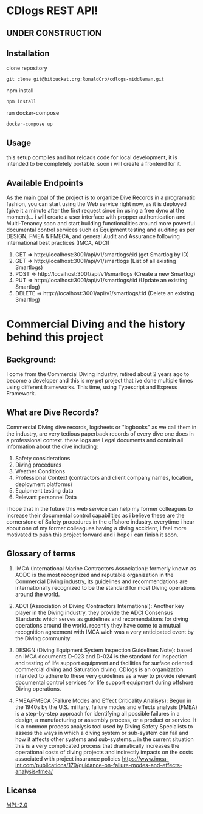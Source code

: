 # CDlogs REST API!
## UNDER CONSTRUCTION

## Installation

clone repository

```
git clone git@bitbucket.org:RonaldCrb/cdlogs-middleman.git
```

npm install

```
npm install
```

run docker-compose

```
docker-compose up
```
## Usage

this setup compiles and hot reloads code for local development, it is intended to be completely portable. soon i will create a frontend for it.

## Available Endpoints

As the main goal of the project is to organize Dive Records in a programatic fashion, you can start using the Web service right now, as it is deployed (give it a minute after the first request since im using a free dyno at the moment)... i will create a user interface with propper authentication and Multi-Tenancy soon and start building functionalities around more powerful documental control services such as Equipment testing and auditing as per DESIGN, FMEA & FMECA, and general Audit and Assurance following international best practices (IMCA, ADCI)

1. GET => http://localhost:3001/api/v1/smartlogs/:id (get Smartlog by ID)
2. GET => http://localhost:3001/api/v1/smartlogs (List of all existing Smartlogs)
3. POST => http://localhost:3001/api/v1/smartlogs (Create a new Smartlog)
4. PUT => http://localhost:3001/api/v1/smartlogs/:id (Update an existing Smartlog)
5. DELETE => http://localhost:3001/api/v1/smartlogs/:id (Delete an existing Smartlog)

# Commercial Diving and the history behind this project

## Background:
I come from the Commercial Diving industry, retired about 2 years ago to become a developer and this is my pet project that ive done multiple times using different frameworks. This time, using Typescript and Express Framework. 

## What are Dive Records?
Commercial Diving dive records, logsheets or "logbooks" as we call them in the industry, are very tedious paperback records of every dive one does in a professional context. these logs are Legal documents and contain all information about the dive including:

1. Safety considerations
2. Diving procedures
3. Weather Conditions
4. Professional Context (contractors and client company names, location, deployment platforms)
5. Equipment testing data
6. Relevant personnel Data

i hope that in the future this web service can help my former colleagues to increase their documental control capabilities as i believe these are the cornerstone of Safety procedures in the offshore industry. everytime i hear about one of my former colleagues having a diving accident, i feel more motivated to push this project forward and i hope i can finish it soon.

## Glossary of terms

1. IMCA (International Marine Contractors Association): formerly known as AODC is the most recognized and reputable organization in the Commercial Diving industry, its guidelines and recommendations are internationally recognized to be the standard for most Diving operations around the world.

2. ADCI (Association of Diving Contractors International): Another key player in the Diving industry, they provide the ADCI Consensus Standards which serves as guidelines and recomendations for diving operations around the world. recently they have come to a mutual recognition agreement with IMCA wich was a very anticipated event by the Diving community.

3. DESIGN (Diving Equipment System Inspection Guidelines Note): based on IMCA documents D-023 and D-024 is the standard for inspection and testing of life support equipment and facilities for surface oriented commercial diving and Saturation diving. CDlogs is an organization intended to adhere to these very guidelines as a way to provide relevant documental control services for life support equipment during offshore Diving operations.

4. FMEA/FMECA (Failure Modes and Effect Criticality Analisys): Begun in the 1940s by the U.S. military, failure modes and effects analysis (FMEA) is a step-by-step approach for identifying all possible failures in a design, a manufacturing or assembly process, or a product or service. It is a common process analysis tool used by Diving Safety Specialists to assess the ways in which a diving system or sub-system can fail and how it affects other systems and sub-systems... in the current situation this is a very complicated process that dramatically increases the operational costs of diving projects and indirectly impacts on the costs associated with project insurance policies https://www.imca-int.com/publications/179/guidance-on-failure-modes-and-effects-analysis-fmea/

## License
[MPL-2.0](https://choosealicense.com/licenses/mpl-2.0/)
